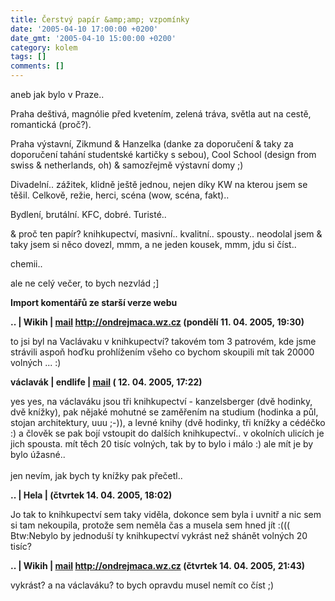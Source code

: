 ```yaml
---
title: Čerstvý papír &amp;amp; vzpomínky
date: '2005-04-10 17:00:00 +0200'
date_gmt: '2005-04-10 15:00:00 +0200'
category: kolem
tags: []
comments: []
---
```

<p>aneb jak bylo v Praze..</p>
<p>Praha deštivá, magnólie před kvetením, zelená tráva, světla aut na cestě, romantická (proč?).</p>
<p>Praha výstavní, Zikmund &amp; Hanzelka (danke za doporučení &amp; taky za doporučení
tahání studentské kartičky s sebou), Cool School (design from swiss &amp; netherlands, oh) &amp;
samozřejmě výstavní domy ;)</p>
<p>Divadelní.. zážitek, klidně ještě jednou, nejen díky KW na kterou jsem se těšil. Celkově,
režie, herci, scéna (wow, scéna, fakt)..</p>
<p>Bydlení, brutální. KFC, dobré. Turisté..</p>
<p>&amp; proč ten papír? knihkupectví, masivní.. kvalitní.. spousty.. neodolal jsem &amp;
taky jsem si něco dovezl, mmm, a ne jeden kousek, mmm, jdu si číst..</p>
<p>chemii..</p>
<p>ale ne celý večer, to bych nezvlád ;]</p>
<div class="import-komentaru">
<p><strong>Import komentářů ze starší verze webu</strong></p>
<div class="comment">
<p style="font-weight:bold"><span class="compredmet">..</span> | <span class="comname">Wikih</span> |  <a href="mailto:ondrejmaca@centrum.cz">mail</a>  <a href="http://ondrejmaca.wz.cz">http://ondrejmaca.wz.cz</a> (pondělí&nbsp;11.&nbsp;04.&nbsp;2005,&nbsp;19:30)</p>
<p>to jsi byl na Vaclávaku v knihkupectví? takovém tom 3 patrovém, kde jsme strávili aspoň hoďku prohlížením všeho co bychom skoupili mít tak 20000 volných ... :) </p>
</div>
<div class="comment">
<p style="font-weight:bold"><span class="compredmet">václavák</span> | <span class="comname">endlife</span> |  <a href="mailto:jan.martinek@post.cz">mail</a> (&nbsp;12.&nbsp;04.&nbsp;2005,&nbsp;17:22)</p>
<p>yes yes, na václaváku jsou tři knihkupectví - kanzelsberger (dvě hodinky, dvě knížky), pak nějaké mohutné se zaměřením na studium (hodinka a půl, stojan architektury, uuu ;-)), a levné knihy (dvě hodinky, tři knížky a cédéčko :) a člověk se pak bojí vstoupit do dalších knihkupectví.. v okolních ulicích je jich spousta. mít těch 20 tisíc volných, tak by to bylo i málo :) ale mít je by bylo úžasné..  <br>  <br> jen nevím, jak bych ty knížky pak přečetl.. </p>
</div>
<div class="comment">
<p style="font-weight:bold"><span class="compredmet">..</span> | <span class="comname">Hela</span> | (čtvrtek&nbsp;14.&nbsp;04.&nbsp;2005,&nbsp;18:02)</p>
<p>Jo tak to knihkupectví sem taky viděla, dokonce sem byla i uvnitř a nic sem si tam nekoupila, protože sem neměla čas a musela sem hned jít :((( <br> Btw:Nebylo by jednoduší ty knihkupectví vykrást než shánět volných 20 tisíc? </p>
</div>
<div class="comment">
<p style="font-weight:bold"><span class="compredmet">..</span> | <span class="comname">Wikih</span> |  <a href="mailto:ondrejmaca@centrum.cz">mail</a>  <a href="http://ondrejmaca.wz.cz">http://ondrejmaca.wz.cz</a> (čtvrtek&nbsp;14.&nbsp;04.&nbsp;2005,&nbsp;21:43)</p>
<p>vykrást? a na václaváku? to bych opravdu musel nemít co číst ;) </p>
</div>
</div>
